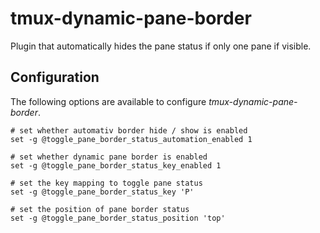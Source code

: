 # tmux-dynamic-pane-border

Plugin that automatically hides the pane status if only one pane if visible.

## Configuration

The following options are available to configure *tmux-dynamic-pane-border*.

```vim
# set whether automativ border hide / show is enabled
set -g @toggle_pane_border_status_automation_enabled 1

# set whether dynamic pane border is enabled
set -g @toggle_pane_border_status_key_enabled 1

# set the key mapping to toggle pane status
set -g @toggle_pane_border_status_key 'P'

# set the position of pane border status
set -g @toggle_pane_border_status_position 'top'
```
